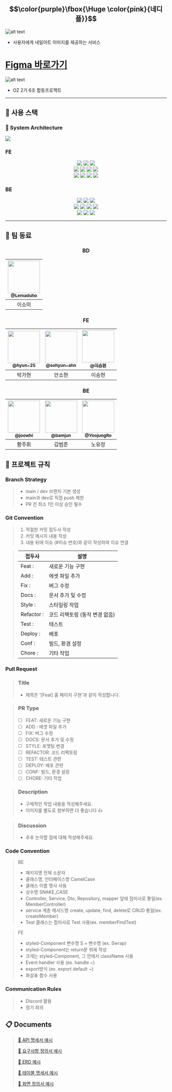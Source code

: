 ## $$\color{purple}\fbox{\Huge \color{pink}{네디플}}$$  

![alt text](images/markdown-image-1.png)

- 사용자에게 네일아트 이미지를 제공하는 서비스  



# [Figma 바로가기](https://www.figma.com/file/e3GJ5HK0GHf8ZT2DD2bknD/%EB%84%A4%EB%94%94%ED%94%8C_oz_6%ED%8C%80?type=design&node-id=0-1&mode=design&t=Ca7E8i2RbmgKXbin-0)

![alt text](images/markdown-image.png)

- OZ 2기 6조 합동프로젝트  

---

## 🧰 사용 스택


### :wrench: System Architecture

<img src="![skills](images/markdown-image-2.png)"/>

### FE
<div align=center>
  <img src="https://img.shields.io/badge/html5-E34F26?style=for-the-badge&logo=html5&logoColor=white"> 
  <img src="https://img.shields.io/badge/css-1572B6?style=for-the-badge&logo=css3&logoColor=white"> 
  <img src="https://img.shields.io/badge/javascript-F7DF1E?style=for-the-badge&logo=javascript&logoColor=black"> 
  <br>

  <img src="https://img.shields.io/badge/react-00A8E1?style=for-the-badge&logo=react&logoColor=black"> 
  <img src="https://img.shields.io/badge/figma-EF2D5E?style=for-the-badge&logo=figma&logoColor=black">
  <img src="https://img.shields.io/badge/node.js-339933?style=for-the-badge&logo=Node.js&logoColor=white">
  <img src="https://img.shields.io/badge/prettier-FF4F8B?style=for-the-badge&logo=prettier&logoColor=white">
  <br>

  <img src="https://img.shields.io/badge/axios-6935D3?style=for-the-badge&logo=axios&logoColor=white">
  <img src="https://img.shields.io/badge/styled Components-E9568E?style=for-the-badge&logo=styledComponents&logoColor=white">
  <img src="https://img.shields.io/badge/redux toolkit-66459B?style=for-the-badge&logo=redux&logoColor=white">
  <img src="https://img.shields.io/badge/npm-ED1C24?style=for-the-badge&logo=npm&logoColor=white">
  
  <br>
</div>

### BE
<div align=center> 
  <img src="https://img.shields.io/badge/JAVA-007396?style=for-the-badge&logo=java&logoColor=white">
  <img src="https://img.shields.io/badge/mysql-4479A1?style=for-the-badge&logo=mysql&logoColor=white"> 
  <img src="https://img.shields.io/badge/redis-D0271D?style=for-the-badge&logo=redis&logoColor=white">
  <br>

  <img src="https://img.shields.io/badge/spring Boot-6DB33F?style=for-the-badge&logo=springBoot&logoColor=white">
  <img src="https://img.shields.io/badge/fly way-ED1C24?style=for-the-badge&logo=flyway&logoColor=white">
  <img src="https://img.shields.io/badge/linux-FCC624?style=for-the-badge&logo=linux&logoColor=black"> 
  <img src="https://img.shields.io/badge/amazonaws-232F3E?style=for-the-badge&logo=amazonaws&logoColor=white">
  <br>

  <img src="https://img.shields.io/badge/nginx-006272?style=for-the-badge&logo=nginx&logoColor=green">
  <img src="https://img.shields.io/badge/spring security-6DB33F?style=for-the-badge&logo=springSecurity&logoColor=white">
  <img src="https://img.shields.io/badge/query dsl-008FC7?style=for-the-badge&logo=queryDsl&logoColor=white">
  <br>
</div>


--- 


## :busts_in_silhouette: 팀 동료

<div align="center">

### BD

| <a href="https://github.com/FE-02-SOMI"><img src="https://avatars.githubusercontent.com/u/155217563?v=4" width=100px/><br/><sub><b>@Lemaduho</b></sub></a><br/> |
| :----------------------------------------------------------------------------------------------------------------------------------------------------------: |
|                                                                            이소미                                                                            |

### FE

| <a href=https://github.com/hyun-25><img src="https://avatars.githubusercontent.com/u/112464345?v=4" width=100px/><br/><sub><b>@hyun-25</b></sub></a><br/> | <a href=https://github.com/sohyun-ahn><img src="https://avatars.githubusercontent.com/u/71028309?v=4" width=100px/><br/><sub><b>@sohyun-ahn</b></sub></a><br/> | <a href=이승현><img src="https://avatars.githubusercontent.com/u/93540726?v=4" width=100px/><br/><sub><b>@이승현</b></sub></a><br/> |
| :--------------------------------------------------------------------------------------------------------------------------------------------------------------: | :----------------------------------------------------------------------------------------------------------------------------------------------------------: | :--------------------------------------------------------------------------------------------------------------------------------------------------------------: |
|                                                                              박가현                                                                              |                                                                            안소현                                                                            |                                                                              이승현                                                                              |

### BE

| <a href=https://github.com/joowhi><img src="https://avatars.githubusercontent.com/u/166978180?v=4" width=100px/><br/><sub><b>@joowhi</b></sub></a><br/> | <a href=https://github.com/bamjun><img src="https://avatars.githubusercontent.com/u/21354840?v=4" width=100px/><br/><sub><b>@bamjun</b></sub></a><br/> | <a href=https://github.com/YoojungRo><img src="https://avatars.githubusercontent.com/u/155064950?v=4" width=100px/><br/><sub><b>@YoojungRo</b></sub></a><br/> |
| :----------------------------------------------------------------------------------------------------------------------------------------------------------: | :--------------------------------------------------------------------------------------------------------------------------------------------------------------: | :-------------------------------------------------------------------------------------------------------------------------------------------------------: |
|                                                                           황주휘                                                                           |                                                                              김범준                                                                              |                                                                          노유정                                                                           |

</div>


## 📑 프로젝트 규칙

### Branch Strategy
> - main / dev 브랜치 기본 생성 
> - main과 dev로 직접 push 제한
> - PR 전 최소 1인 이상 승인 필수

### Git Convention
> 1. 적절한 커밋 접두사 작성
> 2. 커밋 메시지 내용 작성
> 3. 내용 뒤에 이슈 (#이슈 번호)와 같이 작성하여 이슈 연결

> | 접두사        | 설명                           |
> | ------------- | ------------------------------ |
> | Feat :     | 새로운 기능 구현               |
> | Add :      | 에셋 파일 추가                 |
> | Fix :      | 버그 수정                      |
> | Docs :     | 문서 추가 및 수정              |
> | Style :    | 스타일링 작업                  |
> | Refactor : | 코드 리팩토링 (동작 변경 없음) |
> | Test :     | 테스트                         |
> | Deploy :   | 배포                           |
> | Conf :     | 빌드, 환경 설정                |
> | Chore :    | 기타 작업                      |


### Pull Request
> ### Title
> * 제목은 '[Feat] 홈 페이지 구현'과 같이 작성합니다.

> ### PR Type
  > - [ ] FEAT: 새로운 기능 구현
  > - [ ] ADD : 에셋 파일 추가
  > - [ ] FIX: 버그 수정
  > - [ ] DOCS: 문서 추가 및 수정
  > - [ ] STYLE: 포맷팅 변경
  > - [ ] REFACTOR: 코드 리팩토링
  > - [ ] TEST: 테스트 관련
  > - [ ] DEPLOY: 배포 관련
  > - [ ] CONF: 빌드, 환경 설정
  > - [ ] CHORE: 기타 작업

> ### Description
> * 구체적인 작업 내용을 작성해주세요.
> * 이미지를 별도로 첨부하면 더 좋습니다 👍

> ### Discussion
> * 추후 논의할 점에 대해 작성해주세요.

### Code Convention
>BE
> - 패키지명 전체 소문자
> - 클래스명, 인터페이스명 CamelCase
> - 클래스 이름 명사 사용
> - 상수명 SNAKE_CASE
> - Controller, Service, Dto, Repository, mapper 앞에 접미사로 통일(ex. MemberController)
> - service 계층 메서드명 create, update, find, delete로 CRUD 통일(ex. createMember) 
> - Test 클래스는 접미사로 Test 사용(ex. memberFindTest)


> FE
> - styled-Component 변수명 S + 변수명 (ex. Swrap)
> - styled-Component는 return문 위에 작성
> - 크게는 styled-Component, 그 안에서 className 사용 
> - Event handler 사용 (ex. handle ~)
> - export방식 (ex. export default ~)
> - 화살표 함수 사용

### Communication Rules
> - Discord 활용 
> - 정기 회의


## :clipboard: Documents
> [📜 API 명세서 예시](https://docs.google.com/spreadsheets/d/1XODUQC8tFNQjoZS7I4rcyaQpin6WzuuruZIVmdMwmeU/edit#gid=0)
> 
> [📜 요구사항 정의서 예시](https://docs.google.com/spreadsheets/d/1BaDEpeytl_rQ_vckIXGJtCL4NcmPvemCSnXJnhckzLU/edit?usp=sharing)
> 
> [📜 ERD 예시](https://drive.google.com/file/d/1jvaFIwfOkKLRriFZxzOwJTE-FJ7H3IFe/view?usp=sharing)
> 
> [📜 테이블 명세서 예시](https://docs.google.com/spreadsheets/d/13y8xi67UQYCzX1xgSORtlA1_vXRFq6OQuVDG2o7fhO0/edit#gid=0)
>
> [📜 화면 정의서 예시](https://docs.google.com/spreadsheets/d/1vud5xV8rB9Y6akOIma49hSzdZsoj8DVG0-fYE4NdP_g/edit?usp=sharing)
